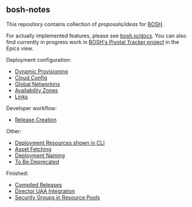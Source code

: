 ## bosh-notes

This repository contains collection of *proposals/ideas* for [BOSH](https://github.com/cloudfoundry/bosh).

For actually implemented features, please see [bosh.io/docs](https://bosh.io/docs). You can also find currently in progress work in [BOSH's Pivotal Tracker project](https://www.pivotaltracker.com/n/projects/956238) in the Epics view.

Deployment configuration:

* [Dynamic Provisioning](dynamic-provisioning.md)
* [Cloud Config](cloud-config.md)
* [Global Networkins](global-networking.md)
* [Availability Zones](availability-zones.md)
* [Links](links.md)

Developer workflow:

* [Release Creation](release-creation.md)

Other:

* [Deployment Resources shown in CLI](cli-deployment-resources.md)
* [Asset Fetching](asset-fetching.md)
* [Deployment Naming](deployment-naming.md)
* [To Be Deprecated](to-be-deprecated.md)

Finished:

* [Compiled Releases](finished/compiled-releases.md)
* [Director UAA Integration](finished/uaa.md)
* [Security Groups in Resource Pools](finished/security-groups-in-resource-pools.md)
